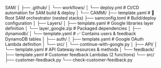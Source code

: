 SAM/
│
├── .github/
│   └── workflows/
│       └── deploy.yml               # CI/CD automation for SAM build & deploy
│
└── CAMMI/
    ├── template.yaml                # 🧩 Root SAM orchestrator (nested stacks)
    ├── samconfig.toml               # Build/deploy configuration
    │
    ├── Layers/
    │   ├── template.yaml            # Google libraries layer definition
    │   └── layer_google.zip         # Packaged dependencies
    │
    ├── dynamodb/
    │   └── template.yaml            # ✅ Contains users & feedback DynamoDB tables
    │
    ├── auth/
    │   ├── template.yaml            # Google OAuth Lambda definition
    │   └── src/
    │       └── continue-with-google.py
    │
    ├── API/
    │   └── template.yaml            # API Gateway resources & methods
    │
    └── feedback/
        ├── template.yaml            # Customer feedback Lambdas (2 functions)
        └── src/
            ├── customer-feedback.py
            └── check-customer-feedback.py